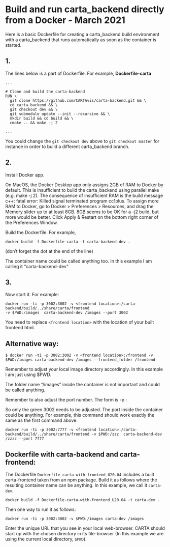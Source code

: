 # Build and run carta_backend directly from a Docker - March 2021

Here is a basic Dockerfile for creating a carta_backend build environment with a carta_backend that runs automatically as soon as the container is started.

## 1.

The lines below is a part of Dockerfile. For example, **Dockerfile-carta**


```
...

# Clone and build the carta-backend
RUN \
  git clone https://github.com/CARTAvis/carta-backend.git && \
  cd carta-backend && \
  git checkout dev && \
  git submodule update --init --recursive && \
  mkdir build && cd build && \
  cmake .. && make -j 2

...
```


You could change the `git checkout dev` above to `git checkout master` for instance in order to build a different carta_backend branch.



## 2.

Install Docker app.

On MacOS, the Docker Desktop app only assigns 2GB of RAM to Docker by default. This is insufficient to build the carta_backend using parallel make (e.g. make -j 2). The consequence of insufficient RAM is the build message c++: fatal error: Killed signal terminated program cc1plus.
To assign more RAM to Docker, go to Docker > Preferences > Resources, and drag the Memory slider up to at least 8GB. 8GB seems to be OK for a -j2 build, but more would be better. Click Apply & Restart on the bottom right corner of the Preferences Window.

Build the Dockerfile. For example,

```
docker build -f Dockerfile-carta -t carta-backend-dev .
```


(don’t forget the dot at the end of the line)

The container name could be called anything too. In this example I am calling it “carta-backend-dev”



## 3. 

Now start it. For example:


```
docker run -ti -p 3002:3002 -v <frontend location>:/carta-backend/build/../share/carta/frontend
-v $PWD:/images  carta-backend-dev /images --port 3002
```


You need to replace `<frontend location>` with the location of your built frontend html.



## Alternative way:

`$ docker run -ti -p 3002:3002 -v <frontend location>:/frontend -v $PWD:/images carta-backend-dev /images --frontend_folder /frontend`

Remember to adjust your local image directory accordingly. In this example I am just using $PWD. 

The folder name “/images” inside the container is not important and could be called anything.

Remember to also adjust the port number. The form is -p <host port>:<container port>

So only the green 3002 needs to be adjusted. The port inside the container could be anything. For example, this command should work exactly the same as the first command above:


```
docker run -ti -p 3002:7777 -v <frontend location>:/carta-backend/build/../share/carta/frontend -v $PWD:/zzz  carta-backend-dev /zzzz --port 7777
```




## Dockerfile with carta-backend and carta-frontend:

The Dockerfile `Dockerfile-carta-with-frontend_U20.04` includes a built carta-frontend taken from an npm package.
Build it as follows where the resulting container name can be anything. In this example, we call it `carta-dev`.

```
docker build -f Dockerfile-carta-with-frontend_U20.04 -t carta-dev .
```

Then one way to run it as follows:

```
docker run -ti -p 3002:3002 -v $PWD:/images carta-dev /images   
```

Enter the unique URL that you see in your local web-browser. CARTA should start up with the chosen directory in its file-browser (In this example we are using the current local directory, `$PWD`).

